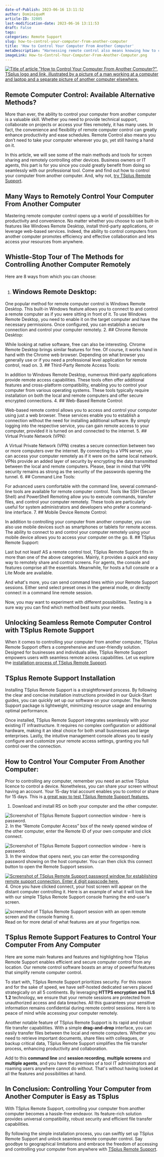 ```yaml
---
date-of-Publish: 2023-06-16 13:11:52
author: DominiqueM
article-ID: 32005
last-modification-date: 2023-06-16 13:11:53
draft: False
tags: 
categories: Remote Support
slug: how-to-control-your-computer-from-another-computer
title: 'How to Control Your Computer From Another Computer'
metaDescription: "Harnessing remote control also means knowing how to control your computer from another computer so that wherever you go, it is at hand."
imageLink: How-to-Control-Your-Computer-From-Another-Computer.png
---
```

[![Title of article "How to Control Your Computer From Another Computer?", TSplus logo and link, illustrated by a picture of a man working at a computer and laptop and a separate picture of another computer elsewhere.](/images/How-to-Control-Your-Computer-From-Another-Computer.png)](https://tsplus.net/remote-support/) 
## Remote Computer Control: Available Alternative Methods?


More than ever, the ability to control your computer from another computer is a valuable skill. Whether you need to provide technical support, collaborate on projects or access your files remotely, it has many uses. In fact, the convenience and flexibility of remote computer control can greatly enhance productivity and ease schedules. Remote Control also means you don’t need to take your computer wherever you go, yet still having a hand on it.

In this article, we will see some of the main methods and tools for screen sharing and remotely controlling other devices. Business owners or IT agents, this part is for you since you could greatly benefit from doing so seamlessly with our professional tool. Come and find out how to control your computer from another computer. And, why not, [try TSplus Remote Support](https://tsplus.net/remote-support/).
## Many Ways to Remotely Control Your Computer From Another Computer


Mastering remote computer control opens up a world of possibilities for productivity and convenience. No matter whether you choose to use built-in features like Windows Remote Desktop, install third-party applications, or leverage web-based services. Indeed, the ability to control computers from another computer promotes efficiency and effective collaboration and lets access your resources from anywhere.


## Whistle-Stop Tour of The Methods for Controlling Another Computer Remotely


Here are 8 ways from which you can choose:


1. ## Windows Remote Desktop:


One popular method for remote computer control is Windows Remote Desktop. This built-in Windows feature allows you to connect to and control a remote computer as if you were sitting in front of it. To use Windows Remote Desktop, you need to enable it on the target computer and have the necessary permissions. Once configured, you can establish a secure connection and control your computer remotely.
2. ## Chrome Remote Desktop:


While looking at native software, free can also be interesting. Chrome Remote Desktop brings similar features for free. Of course, it works hand in hand with the Chrome web browser. Depending on what browser you generally use or if you need a professional level application for remote control, read on.
3. ## Third-Party Remote Access Tools:


In addition to Windows Remote Desktop, numerous third-party applications provide remote access capabilities. These tools often offer additional features and cross-platform compatibility, enabling you to control your computer from various operating systems. These tools typically require installation on both the local and remote computers and offer secure encrypted connections.
4. ## Web-Based Remote Control:


Web-based remote control allows you to access and control your computer using just a web browser. These services enable you to establish a connection without the need for installing additional software. By simply logging into the respective service, you can gain remote access to your computer, provided it is turned on and connected to the internet.
5. ## Virtual Private Network (VPN):


A Virtual Private Network (VPN) creates a secure connection between two or more computers over the internet. By connecting to a VPN server, you can access your computer remotely as if it were on the same local network. VPNs provide an added layer of security by encrypting the data transmitted between the local and remote computers. Please, bear in mind that VPN security remains as strong as the security of the passwords opening the tunnel.
6. ## Command Line Tools:


For advanced users comfortable with the command line, several command-line tools are available for remote computer control. Tools like SSH (Secure Shell) and PowerShell Remoting allow you to execute commands, transfer files, and control your computer remotely. These tools are particularly useful for system administrators and developers who prefer a command-line interface.
7. ## Mobile Device Remote Control:


In addition to controlling your computer from another computer, you can also use mobile devices such as smartphones or tablets for remote access. The ability to connect to and control your computer remotely using your mobile device allows you to access your computer on the go.
8. ## TSplus Remote Support:


Last but not least! AS a remote control tool, TSplus Remote Support fits in more than one of the above categories. Mainly, it provides a quick and easy way to remotely share and control screens. For agents, the console and features comprise all the essentials. Meanwhile, for hosts a full console or a Lite Mode are available.


And what's more, you can send command lines within your Remote Support sessions. Either send select preset ones in the general mode, or directly connect in a command line remote session.


Now, you may want to experiment with different possibilities. Testing is a sure way you can find which method best suits your needs.


## Unlocking Seamless Remote Computer Control with TSplus Remote Support


When it comes to controlling your computer from another computer, TSplus Remote Support offers a comprehensive and user-friendly solution. Designed for businesses and individuals alike, TSplus Remote Support empowers users with seamless remote access capabilities. Let us explore the [installation process of TSplus Remote Support](https://tsplus.net/remote-support/installation/#basics).


## TSplus Remote Support Installation


Installing TSplus Remote Support is a straightforward process. By following the clear and concise installation instructions provided in our Quick-Start guides, you can quickly set up our software on your computer. The Remote Support package is lightweight, minimizing resource usage and ensuring optimal performance.


Once installed, TSplus Remote Support integrates seamlessly with your existing IT infrastructure. It requires no complex configuration or additional hardware, making it an ideal choice for both small businesses and large enterprises. Lastly, the intuitive management console allows you to easily configure and customize your remote access settings, granting you full control over the connection.


## How to Control Your Computer From Another Computer:


Prior to controlling any computer, remember you need an active TSplus licence to control a device. Nonetheless, you can share your screen without having an account. Your 15-day trial account enables you to control or share for 15 days. This is [a great way to test TSplus Remote Support features.](https://tsplus.net/download/)


1. Download and install RS on both your computer and the other computer.


![Screenshot of TSplus Remote Support connection window - here is password.](/images/RS-Where-is-Remote-Password-1024x503.png)
2. In the “Remote Computer Access” box of the newly opened window of the other computer, enter the Remote ID of your own computer and click connect.


![Screenshot of TSplus Remote Support connection window - here is password.](/images/RS-Where-is-Remote-Password-1024x503.png)
3. In the window that opens next, you can enter the corresponding password showing on the host computer. You can then click this connect button to open the Remote Support session.


[![Screenshot of TSplus Remote Support password window for establishing remote support connection. Enter 4 digit passcode here.](https://tsplus.net/images/rs-password.webp)](https://docs.terminalserviceplus.com/remote-support-v3/quickstart-control) 
4. Once you have clicked connect, your host screen will appear on the distant computer controlling it. Here is an example of what it will look like with our simple TSplus Remote Support console framing the end-user's screen.


![screenshot of TSplus Remote Support session with an open remote screen and the console framing it.](https://tsplus.net/images/rs-desktop-p-800.png)
Read on for more detail of what features are at your fingertips now.


## TSplus Remote Support Features to Control Your Computer From Any Computer


Here are some main features and features and highlighting how TSplus Remote Support enables efficient and secure computer control from any location. Our remote control software boasts an array of powerful features that simplify remote computer control.


To start with, TSplus Remote Support prioritizes security. For this reason and for the sake of speed, we have self-hosted dedicated servers placed strategically on all 5 continents. By leveraging **HTTPS encryption and TLS 1.2** technology, we ensure that your remote sessions are protected from unauthorized access and data breaches. All this guarantees your sensitive information remains confidential during remote control sessions. Here is to peace of mind while accessing your computer remotely.


Another notable feature of TSplus Remote Support is its rapid and robust file transfer capabilities. With a simple **drag-and-drop** interface, you can easily transfer files between the local and remote computers. Whether you need to retrieve important documents, share files with colleagues, or backup critical data, TSplus Remote Support simplifies the file transfer process, enhancing productivity and collaboration.


Add to this **command line** and **session recording**, **multiple screens** and **multiple agents**, and you have the premises of a tool IT administrators and roaming users anywhere cannot do without. That's without having looked at all the features and possibilities at hand.


## In Conclusion: Controlling Your Computer from Another Computer is Easy as TSplus


With TSplus Remote Support, controlling your computer from another computer becomes a hassle-free endeavor. Its feature-rich solution provides universal compatibility, robust security and efficient file transfer capabilities.


By following the simple installation process, you can swiftly set up TSplus Remote Support and unlock seamless remote computer control. Say goodbye to geographical limitations and embrace the freedom of accessing and controlling your computer from anywhere with [TSplus Remote Support](https://tsplus.net/remote-support/).


